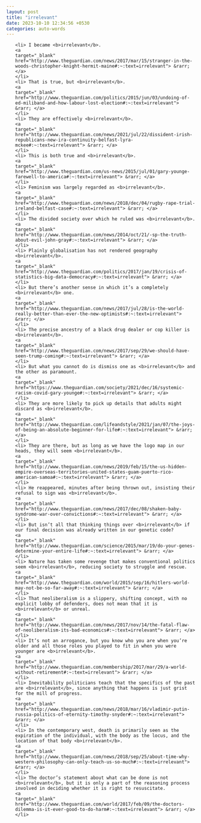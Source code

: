 ```yaml
---
layout: post
title: "irrelevant"
date: 2023-10-10 12:34:56 +0530
categories: auto-words
---
```

<ol>

    <li> I became <b>irrelevant</b>.
    <a 
    target="_blank" 
    href="http://www.theguardian.com/news/2017/mar/15/stranger-in-the-woods-christopher-knight-hermit-maine#:~:text=irrelevant"> &rarr; </a>
    </li>
    <li> That is true, but <b>irrelevant</b>.
    <a 
    target="_blank" 
    href="http://www.theguardian.com/politics/2015/jun/03/undoing-of-ed-miliband-and-how-labour-lost-election#:~:text=irrelevant"> &rarr; </a>
    </li>
    <li> They are effectively <b>irrelevant</b>.
    <a 
    target="_blank" 
    href="http://www.theguardian.com/news/2021/jul/22/dissident-irish-republicans-new-ira-continuity-belfast-lyra-mckee#:~:text=irrelevant"> &rarr; </a>
    </li>
    <li> This is both true and <b>irrelevant</b>.
    <a 
    target="_blank" 
    href="http://www.theguardian.com/us-news/2015/jul/01/gary-younge-farewell-to-america#:~:text=irrelevant"> &rarr; </a>
    </li>
    <li> Feminism was largely regarded as <b>irrelevant</b>.
    <a 
    target="_blank" 
    href="http://www.theguardian.com/news/2018/dec/04/rugby-rape-trial-ireland-belfast-case#:~:text=irrelevant"> &rarr; </a>
    </li>
    <li> The divided society over which he ruled was <b>irrelevant</b>.
    <a 
    target="_blank" 
    href="http://www.theguardian.com/news/2014/oct/21/-sp-the-truth-about-evil-john-gray#:~:text=irrelevant"> &rarr; </a>
    </li>
    <li> Plainly globalisation has not rendered geography <b>irrelevant</b>.
    <a 
    target="_blank" 
    href="http://www.theguardian.com/politics/2017/jan/19/crisis-of-statistics-big-data-democracy#:~:text=irrelevant"> &rarr; </a>
    </li>
    <li> But there’s another sense in which it’s a completely <b>irrelevant</b> one.
    <a 
    target="_blank" 
    href="http://www.theguardian.com/news/2017/jul/28/is-the-world-really-better-than-ever-the-new-optimists#:~:text=irrelevant"> &rarr; </a>
    </li>
    <li> The precise ancestry of a black drug dealer or cop killer is <b>irrelevant</b>.
    <a 
    target="_blank" 
    href="http://www.theguardian.com/news/2017/sep/29/we-should-have-seen-trump-coming#:~:text=irrelevant"> &rarr; </a>
    </li>
    <li> But what you cannot do is dismiss one as <b>irrelevant</b> and the other as paramount.
    <a 
    target="_blank" 
    href="https://www.theguardian.com/society/2021/dec/16/systemic-racism-covid-gary-younge#:~:text=irrelevant"> &rarr; </a>
    </li>
    <li> They are more likely to pick up details that adults might discard as <b>irrelevant</b>.
    <a 
    target="_blank" 
    href="http://www.theguardian.com/lifeandstyle/2021/jan/07/the-joys-of-being-an-absolute-beginner-for-life#:~:text=irrelevant"> &rarr; </a>
    </li>
    <li> They are there, but as long as we have the logo map in our heads, they will seem <b>irrelevant</b>.
    <a 
    target="_blank" 
    href="http://www.theguardian.com/news/2019/feb/15/the-us-hidden-empire-overseas-territories-united-states-guam-puerto-rico-american-samoa#:~:text=irrelevant"> &rarr; </a>
    </li>
    <li> He reappeared, minutes after being thrown out, insisting their refusal to sign was <b>irrelevant</b>.
    <a 
    target="_blank" 
    href="http://www.theguardian.com/news/2017/dec/08/shaken-baby-syndrome-war-over-convictions#:~:text=irrelevant"> &rarr; </a>
    </li>
    <li> But isn’t all that thinking things over <b>irrelevant</b> if our final decision was already written in our genetic code?
    <a 
    target="_blank" 
    href="http://www.theguardian.com/science/2015/mar/19/do-your-genes-determine-your-entire-life#:~:text=irrelevant"> &rarr; </a>
    </li>
    <li> Nature has taken some revenge that makes conventional politics seem <b>irrelevant</b>, reducing society to struggle and rescue.
    <a 
    target="_blank" 
    href="http://www.theguardian.com/world/2015/sep/16/hitlers-world-may-not-be-so-far-away#:~:text=irrelevant"> &rarr; </a>
    </li>
    <li> That neoliberalism is a slippery, shifting concept, with no explicit lobby of defenders, does not mean that it is <b>irrelevant</b> or unreal.
    <a 
    target="_blank" 
    href="http://www.theguardian.com/news/2017/nov/14/the-fatal-flaw-of-neoliberalism-its-bad-economics#:~:text=irrelevant"> &rarr; </a>
    </li>
    <li> It’s not an arrogance, but you know who you are when you’re older and all those roles you played to fit in when you were younger are <b>irrelevant</b>.
    <a 
    target="_blank" 
    href="http://www.theguardian.com/membership/2017/mar/29/a-world-without-retirement#:~:text=irrelevant"> &rarr; </a>
    </li>
    <li> Inevitability politicians teach that the specifics of the past are <b>irrelevant</b>, since anything that happens is just grist for the mill of progress.
    <a 
    target="_blank" 
    href="http://www.theguardian.com/news/2018/mar/16/vladimir-putin-russia-politics-of-eternity-timothy-snyder#:~:text=irrelevant"> &rarr; </a>
    </li>
    <li> In the contemporary west, death is primarily seen as the expiration of the individual, with the body as the locus, and the location of that body <b>irrelevant</b>.
    <a 
    target="_blank" 
    href="http://www.theguardian.com/news/2018/sep/25/about-time-why-western-philosophy-can-only-teach-us-so-much#:~:text=irrelevant"> &rarr; </a>
    </li>
    <li> The doctor’s statement about what can be done is not <b>irrelevant</b>, but it is only a part of the reasoning process involved in deciding whether it is right to resuscitate.
    <a 
    target="_blank" 
    href="http://www.theguardian.com/world/2017/feb/09/the-doctors-dilemma-is-it-ever-good-to-do-harm#:~:text=irrelevant"> &rarr; </a>
    </li>